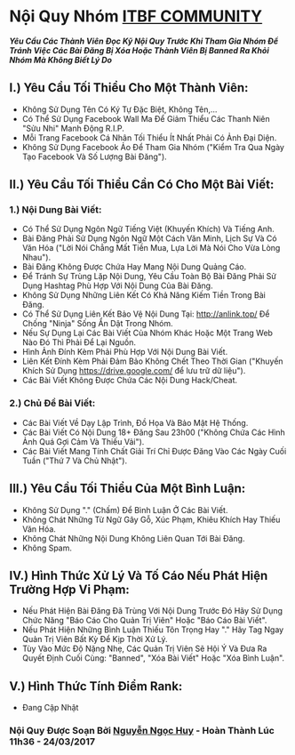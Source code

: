 # Nội Quy Nhóm [ITBF COMMUNITY](https://www.facebook.com/groups/ITBF.Community/)

***Yêu Cầu Các Thành Viên Đọc Kỹ Nội Quy Trước Khi Tham Gia Nhóm Để Tránh Việc Các Bài Đăng Bị Xóa Hoặc Thành Viên Bị Banned Ra Khỏi Nhóm Mà Không Biết Lý Do***

## I.) Yêu Cầu Tối Thiểu Cho Một Thành Viên:
- Không Sử Dụng Tên Có Ký Tự Đặc Biệt, Không Tên,...
- Có Thể Sử Dụng Facebook Wall Ma Để Giảm Thiểu Các Thanh Niên "Sửu Nhi" Manh Động R.I.P.
- Mỗi Trang Facebook Cá Nhân Tối Thiểu Ít Nhất Phải Có Ảnh Đại Diện.
- Không Sử Dụng Facebook Ảo Để Tham Gia Nhóm ("Kiểm Tra Qua Ngày Tạo Facebook Và Số Lượng Bài Đăng").
## II.) Yêu Cầu Tối Thiểu Cần Có Cho Một Bài Viết:
### 1.) Nội Dung Bài Viết:
- Có Thể Sử Dụng Ngôn Ngữ Tiếng Việt (Khuyến Khích) Và Tiếng Anh.
- Bài Đăng Phải Sử Dụng Ngôn Ngữ Một Cách Văn Minh, Lịch Sự Và Có Văn Hóa ("Lời Nói Chẳng Mất Tiền Mua, Lựa Lời Mà Nói Cho Vừa Lòng Nhau").
- Bài Đăng Không Được Chứa Hay Mang Nội Dung Quảng Cáo.
- Để Tránh Sự Trùng Lặp Nội Dung, Yêu Cầu Toàn Bộ Bài Đăng Phải Sử Dụng Hashtag Phù Hợp Với Nội Dung Của Bài Đăng.
- Không Sử Dụng Những Liên Kết Có Khả Năng Kiếm Tiền Trong Bài Đăng.
- Có Thể Sử Dụng Liên Kết Bảo Vệ Nội Dung Tại: http://anlink.top/ Để Chống "Ninja" Sống Ẩn Dật Trong Nhóm.
- Nếu Sự Dụng Lại Các Bài Viết Của Nhóm Khác Hoặc Một Trang Web Nào Đó Thì Phải Để Lại Nguồn.
- Hình Ảnh Đính Kèm Phải Phù Hợp Với Nội Dung Bài Viết.
- Liên Kết Đính Kèm Phải Đảm Bảo Không Chết Theo Thời Gian ("Khuyến Khích Sử Dụng https://drive.google.com/ để lưu trữ dữ liệu").
- Các Bài Viết Không Được Chứa Các Nội Dung Hack/Cheat.
### 2.) Chủ Đề Bài Viết:
- Các Bài Viết Về Dạy Lập Trình, Đồ Họa Và Bảo Mật Hệ Thống.
- Các Bài Viết Có Nội Dung 18+ Đăng Sau 23h00 ("Không Chứa Các Hình Ảnh Quá Gợi Cảm Và Thiếu Vải").
- Các Bài Viết Mang Tính Chất Giải Trí Chỉ Được Đăng Vào Các Ngày Cuối Tuần ("Thứ 7 Và Chủ Nhật").
## III.) Yêu Cầu Tối Thiểu Của Một Bình Luận:
- Không Sử Dụng "." (Chấm) Để Bình Luận Ở Các Bài Viết.
- Không Chát Những Từ Ngữ Gây Gỗ, Xúc Phạm, Khiêu Khích Hay Thiếu Văn Hóa.
- Không Chát Những Nội Dung Không Liên Quan Tới Bài Đăng.
- Không Spam.
## IV.) Hình Thức Xử Lý Và Tố Cáo Nếu Phát Hiện Trường Hợp Vi Phạm:
- Nếu Phát Hiện Bài Đăng Đã Trùng Với Nội Dung Trước Đó Hãy Sử Dụng Chức Năng "Báo Cáo Cho Quản Trị Viên" Hoặc "Báo Cáo Bài Viết".
- Nếu Phát Hiện Những Bình Luận Thiếu Tôn Trọng Hay "." Hãy Tag Ngay Quản Trị Viên Bất Kỳ Để Kịp Thời Xử Lý.
- Tùy Vào Mức Độ Nặng Nhẹ, Các Quản Trị Viên Sẽ Hội Ý Và Đưa Ra Quyết Định Cuối Cùng: "Banned", "Xóa Bài Viết" Hoặc "Xóa Bình Luận".
## V.) Hình Thức Tính Điểm Rank:
- Đang Cập Nhật
### Nội Quy Được Soạn Bởi [Nguyễn Ngọc Huy](https://www.facebook.com/Nguyen.Ngoc.Huy.ITBF) - Hoàn Thành Lúc 11h36 - 24/03/2017
